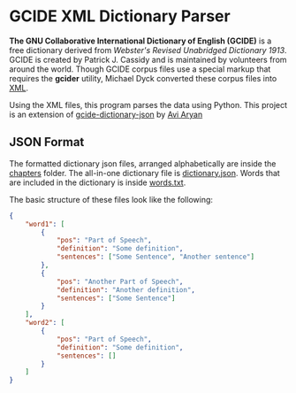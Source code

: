 # GCIDE XML Dictionary Parser

**The GNU Collaborative International Dictionary of English (GCIDE)** is a free dictionary derived from _Webster's Revised Unabridged Dictionary 1913_. GCIDE is created by Patrick J. Cassidy and is maintained by volunteers from around the world. Though GCIDE corpus files use a special markup that requires the **gcider** utility, Michael Dyck converted these corpus files into [XML](https://www.ibiblio.org/webster/).

Using the XML files, this program parses the data using Python. This project is an extension of [gcide-dictionary-json](https://github.com/aviaryan/gcide-dictionary-json) by [Avi Aryan](https://github.com/aviaryan)

## JSON Format

The formatted dictionary json files, arranged alphabetically are inside the [chapters](chapters/) folder. The all-in-one dictionary file is [dictionary.json](dictionary.json). Words that are included in the dictionary is inside [words.txt](words.txt).

The basic structure of these files look like the following:
```json
{
    "word1": [
        {
            "pos": "Part of Speech",
            "definition": "Some definition",
            "sentences": ["Some Sentence", "Another sentence"]
        },
        {
            "pos": "Another Part of Speech",
            "definition": "Another definition",
            "sentences": ["Some Sentence"]
        }
    ],
    "word2": [
        {
            "pos": "Part of Speech",
            "definition": "Some definition",
            "sentences": []
        }
    ]
}
```
